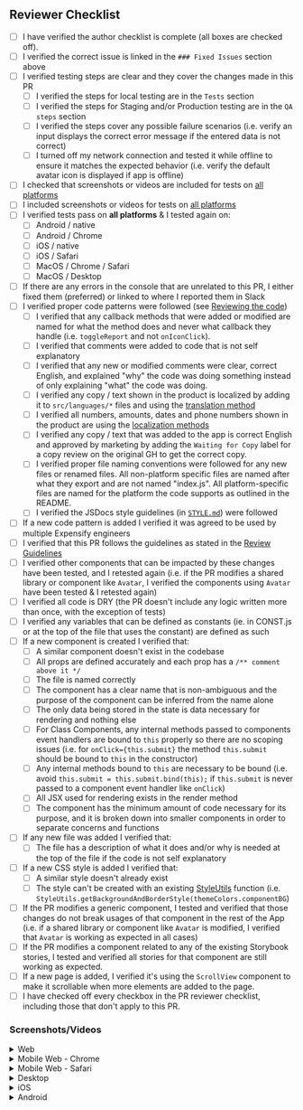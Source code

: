 ## Reviewer Checklist

- [ ] I have verified the author checklist is complete (all boxes are checked off).
- [ ] I verified the correct issue is linked in the `### Fixed Issues` section above
- [ ] I verified testing steps are clear and they cover the changes made in this PR
    - [ ] I verified the steps for local testing are in the `Tests` section
    - [ ] I verified the steps for Staging and/or Production testing are in the `QA steps` section
    - [ ] I verified the steps cover any possible failure scenarios (i.e. verify an input displays the correct error message if the entered data is not correct)
    - [ ] I turned off my network connection and tested it while offline to ensure it matches the expected behavior (i.e. verify the default avatar icon is displayed if app is offline)
- [ ] I checked that screenshots or videos are included for tests on [all platforms](https://github.com/Expensify/App/blob/main/contributingGuides/CONTRIBUTING.md#make-sure-you-can-test-on-all-platforms)
- [ ] I included screenshots or videos for tests on [all platforms](https://github.com/Expensify/App/blob/main/contributingGuides/CONTRIBUTING.md#make-sure-you-can-test-on-all-platforms)
- [ ] I verified tests pass on **all platforms** & I tested again on:
    - [ ] Android / native
    - [ ] Android / Chrome
    - [ ] iOS / native
    - [ ] iOS / Safari
    - [ ] MacOS / Chrome / Safari
    - [ ] MacOS / Desktop
- [ ] If there are any errors in the console that are unrelated to this PR, I either fixed them (preferred) or linked to where I reported them in Slack
- [ ] I verified proper code patterns were followed (see [Reviewing the code](https://github.com/Expensify/App/blob/main/contributingGuides/PR_REVIEW_GUIDELINES.md#reviewing-the-code))
    - [ ] I verified that any callback methods that were added or modified are named for what the method does and never what callback they handle (i.e. `toggleReport` and not `onIconClick`).
    - [ ] I verified that comments were added to code that is not self explanatory
    - [ ] I verified that any new or modified comments were clear, correct English, and explained "why" the code was doing something instead of only explaining "what" the code was doing.
    - [ ] I verified any copy / text shown in the product is localized by adding it to `src/languages/*` files and using the [translation method](https://github.com/Expensify/App/blob/4bd99402cebdf4d7394e0d1f260879ea238197eb/src/components/withLocalize.js#L60)
    - [ ] I verified all numbers, amounts, dates and phone numbers shown in the product are using the [localization methods](https://github.com/Expensify/App/blob/4bd99402cebdf4d7394e0d1f260879ea238197eb/src/components/withLocalize.js#L60-L68)
    - [ ] I verified any copy / text that was added to the app is correct English and approved by marketing by adding the `Waiting for Copy` label for a copy review on the original GH to get the correct copy.
    - [ ] I verified proper file naming conventions were followed for any new files or renamed files. All non-platform specific files are named after what they export and are not named "index.js". All platform-specific files are named for the platform the code supports as outlined in the README.
    - [ ] I verified the JSDocs style guidelines (in [`STYLE.md`](https://github.com/Expensify/App/blob/main/contributingGuides/STYLE.md#jsdocs)) were followed
- [ ] If a new code pattern is added I verified it was agreed to be used by multiple Expensify engineers
- [ ] I verified that this PR follows the guidelines as stated in the [Review Guidelines](https://github.com/Expensify/App/blob/main/contributingGuides/PR_REVIEW_GUIDELINES.md)
- [ ] I verified other components that can be impacted by these changes have been tested, and I retested again (i.e. if the PR modifies a shared library or component like `Avatar`, I verified the components using `Avatar` have been tested & I retested again)
- [ ] I verified all code is DRY (the PR doesn't include any logic written more than once, with the exception of tests)
- [ ] I verified any variables that can be defined as constants (ie. in CONST.js or at the top of the file that uses the constant) are defined as such
- [ ] If a new component is created I verified that:
    - [ ] A similar component doesn't exist in the codebase
    - [ ] All props are defined accurately and each prop has a `/** comment above it */`
    - [ ] The file is named correctly
    - [ ] The component has a clear name that is non-ambiguous and the purpose of the component can be inferred from the name alone
    - [ ] The only data being stored in the state is data necessary for rendering and nothing else
    - [ ] For Class Components, any internal methods passed to components event handlers are bound to `this` properly so there are no scoping issues (i.e. for `onClick={this.submit}` the method `this.submit` should be bound to `this` in the constructor)
    - [ ] Any internal methods bound to `this` are necessary to be bound (i.e. avoid `this.submit = this.submit.bind(this);` if `this.submit` is never passed to a component event handler like `onClick`)
    - [ ] All JSX used for rendering exists in the render method
    - [ ] The component has the minimum amount of code necessary for its purpose, and it is broken down into smaller components in order to separate concerns and functions
- [ ] If any new file was added I verified that:
    - [ ] The file has a description of what it does and/or why is needed at the top of the file if the code is not self explanatory
- [ ] If a new CSS style is added I verified that:
    - [ ] A similar style doesn't already exist
    - [ ] The style can't be created with an existing [StyleUtils](https://github.com/Expensify/App/blob/main/src/styles/StyleUtils.js) function (i.e. `StyleUtils.getBackgroundAndBorderStyle(themeColors.componentBG`)
- [ ] If the PR modifies a generic component, I tested and verified that those changes do not break usages of that component in the rest of the App (i.e. if a shared library or component like `Avatar` is modified, I verified that `Avatar` is working as expected in all cases)
- [ ] If the PR modifies a component related to any of the existing Storybook stories, I tested and verified all stories for that component are still working as expected.
- [ ] If a new page is added, I verified it's using the `ScrollView` component to make it scrollable when more elements are added to the page.
- [ ] I have checked off every checkbox in the PR reviewer checklist, including those that don't apply to this PR.

### Screenshots/Videos
<details>
<summary>Web</summary>

<!-- add screenshots or videos here -->

</details>

<details>
<summary>Mobile Web - Chrome</summary>

<!-- add screenshots or videos here -->

</details>

<details>
<summary>Mobile Web - Safari</summary>

<!-- add screenshots or videos here -->

</details>

<details>
<summary>Desktop</summary>

<!-- add screenshots or videos here -->

</details>

<details>
<summary>iOS</summary>

<!-- add screenshots or videos here -->

</details>

<details>
<summary>Android</summary>

<!-- add screenshots or videos here -->

</details>
